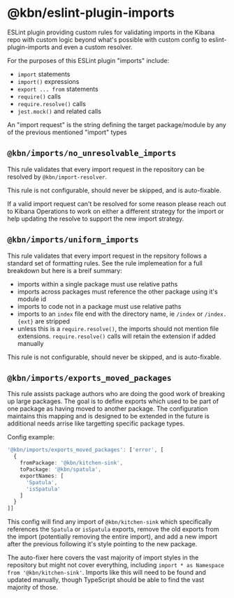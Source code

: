 # @kbn/eslint-plugin-imports

ESLint plugin providing custom rules for validating imports in the Kibana repo with custom logic beyond what's possible with custom config to eslint-plugin-imports and even a custom resolver.

For the purposes of this ESLint plugin "imports" include:

 - `import` statements
 - `import()` expressions
 - `export ... from` statements
 - `require()` calls
 - `require.resolve()` calls
 - `jest.mock()` and related calls

An "import request" is the string defining the target package/module by any of the previous mentioned "import" types

## `@kbn/imports/no_unresolvable_imports`

This rule validates that every import request in the repository can be resolved by `@kbn/import-resolver`.

This rule is not configurable, should never be skipped, and is auto-fixable.

If a valid import request can't be resolved for some reason please reach out to Kibana Operations to work on either a different strategy for the import or help updating the resolve to support the new import strategy.

## `@kbn/imports/uniform_imports`

This rule validates that every import request in the repsitory follows a standard set of formatting rules. See the rule implemeation for a full breakdown but here is a breif summary:

 - imports within a single package must use relative paths
 - imports across packages must reference the other package using it's module id
 - imports to code not in a package must use relative paths
 - imports to an `index` file end with the directory name, ie `/index` or `/index.{ext}` are stripped
 - unless this is a `require.resolve()`, the imports should not mention file extensions. `require.resolve()` calls will retain the extension if added manually

This rule is not configurable, should never be skipped, and is auto-fixable.

## `@kbn/imports/exports_moved_packages`

This rule assists package authors who are doing the good work of breaking up large packages. The goal is to define exports which used to be part of one package as having moved to another package. The configuration maintains this mapping and is designed to be extended in the future is additional needs arrise like targetting specific package types.

Config example:
```ts
'@kbn/imports/exports_moved_packages': ['error', [
  {
    fromPackage: '@kbn/kitchen-sink',
    toPackage: '@kbn/spatula',
    exportNames: [
      'Spatula',
      'isSpatula'
    ]
  }
]]
```

This config will find any import of `@kbn/kitchen-sink` which specifically references the `Spatula` or `isSpatula` exports, remove the old exports from the import (potentially removing the entire import), and add a new import after the previous following it's style pointing to the new package.

The auto-fixer here covers the vast majority of import styles in the repository but might not cover everything, including `import * as Namespace from '@kbn/kitchen-sink'`. Imports like this will need to be found and updated manually, though TypeScript should be able to find the vast majority of those.